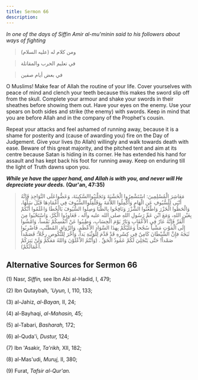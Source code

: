 ```yaml
---
title: Sermon 66
description: 
---
```


*In one of the days of Siffin Amir al-mu\'minin said to his followers
about ways of fighting*

> ومن كلام له (عليه السلام)

> في تعليم الحرب والمقاتلة

> في بعض أيام صفين

O Muslims! Make fear of Allah the routine of your life. Cover yourselves
with peace of mind and clench your teeth because this makes the sword
slip off from the skull. Complete your armour and shake your swords in
their sheathes before showing them out. Have your eyes on the enemy. Use
your spears on both sides and strike (the enemy) with swords. Keep in
mind that you are before Allah and in the company of the Prophet\'s
cousin.

Repeat your attacks and feel ashamed of running away, because it is a
shame for posterity and (cause of awarding you) fire on the Day of
Judgement. Give your lives (to Allah) willingly and walk towards death
with ease. Beware of this great majority, and the pitched tent and aim
at its centre because Satan is hiding in its corner. He has extended his
hand for assault and has kept back his foot for running away. Keep on
enduring till the light of Truth dawns upon you.

***While ye have the upper hand, and Allah is with you, and never will
He depreciate your deeds.*** **(Qur\'an, 47:35)**

> مَعَاشِرَ الْمُسْلِمِينَ: اسْتَشْعِرُوا الْخَشْيَةَ وَتَجَلْبَبُواالسَّكِينَةَ، وَعَضُّواعَلَى النَّوَاجِذِ فَإِنَّهُ
> أَنْبَى لِلْسُّيُوفِ عَنِ الْهَامِ وَأَكْمِلُوا اللاَّمَةَ ،وَقَلْقِلُواالسُّيُوفَ فِي أَغْمَادِهَا قَبْلَ
> سَلِّهَا، وَالْحَظُوا الْخَزْرَ وَاطْعُنُوا الشَّزْرَ وَنَافِحُوا بِالظُّبَا وَصِلُوا السُّيُوفَ بَالْخُطَا
> وَاعْلَمُوا أَنَّكُمْ بِعَيْنِ اللهِ، وَمَعَ ابْنِ عَمِّ رَسُولِ اللهِ صلى الله عليه وآله ،
> فَعَاوِدُوا الْكَرَّ، وَاسْتَحْيُوا مِنَ الْفَرِّ فَإِنَّهُ عَارٌ فِي الاْعْقَابِ وَنَارٌ يَوْمَ الْحِسَابِ،
> وَطِيبُوا عَنْ أَنْفُسِكُمْ نَفْساً، وَامْشُوا إِلَى الْمَوْتِ مَشْياً سُجُحاً وَعَلَيْكُمْ بِهذَا السَّوَادِ
> الاْعْظَمِ، وَالرِّوَاقِ المُطَنَّبِ، فَاضْرِبُوا ثَبَجَهُ فإِنَّ الشَّيْطَانَ كَامِنٌ فِي كِسْرِهِ قَدْ قَدَّمَ
> لِلْوَثْبَةِ يَداً، وَأَخَّرَ لِلنُّكُوصِ رِجْلاً؛ فَصَمْداً صَمْداً! حَتَّى يَنْجَلِيَ لَكُمْ عَمُودُ الْحَقِّ .
> (وَأَنْتُمُ الاْعْلَوْنَ وَاللهُ مَعَكُمْ وَلَنْ يَتِرَكُمْ أَعْمَالَكُمْ).

## Alternative Sources for Sermon 66

\(1\) Nasr, *Siffin,* see Ibn Abi al-Hadid, I, 479;

\(2\) Ibn Qutaybah, *'Uyun,* I, 110, 133;

\(3\) al-Jahiz, *al-Bayan,* II, 24;

\(4\) al-Bayhaqi, *al-Mahasin,* 45;

\(5\) al-Tabari, *Basharah,* 172;

\(6\) al-Quda'i, *Dustur,* 124;

\(7\) Ibn 'Asakir, *Ta\'rikh,* XII, 182;

\(8\) al-Mas'udi, *Muruj,* II, 380;

\(9\) Furat, *Tafsir al-Qur\'an.*